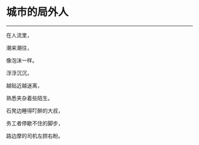 # 城市的局外人
---

在人流里，

潮来潮往，

像泡沫一样。

浮浮沉沉，

越贴近越迷离，

熟悉夹杂着些陌生。

石凳边睡得叮醉的大叔，

务工者停歇不住的脚步，

路边摩的司机左顾右盼。